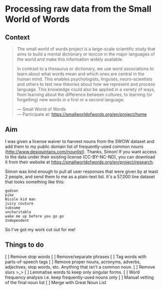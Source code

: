 # Processing raw data from the Small World of Words

## Context

> The small world of words project is a large-scale scientific study that aims to build a mental dictionary or lexicon 
> in the major languages of the world and make this information widely available.
> 
> In contrast to a thesaurus or dictionary, we use word associations to learn about what words mean and which ones are 
> central in the human mind. This enables psychologists, linguists, neuro-scientists and others to test new theories about 
> how we represent and process language. This knowledge could also be applied in a variety of ways, from learning about 
> the difference between cultures, to learning (or forgetting) new words in a first or a second language.
>
> — Small World of Words  
> — Participate at: <https://smallworldofwords.org/en/project/home>

## Aim

I was given a license waiver to harvest nouns from the SWOW dataset and add them to my public domain list of frequently-used 
common nouns (<http://www.desiquintans.com/nounlist>). Thanks, Simon! If you want access to the data under their existing 
license (CC-BY-NC-ND), you can download it from their website at <https://smallworldofwords.org/en/project/research>.

Simon was kind enough to pull all user responses that were given by at least 2 people, and send them to me as a plain-text 
list. It's a 57,000 line dataset that looks something like this:

```
godson
pike
Nicole kid man
juicy couture
subsume
uncharitable
wake me up before you go go
Independent
```

So I've got my work cut out for me!

## Things to do

[ ] Remove stop words
[ ] Remove/separate phrases
[ ] Tag words with parts-of-speech tags
[ ] Remove proper nouns, acronyms, adverbs, adjectives, stop words, etc. Anything that isn't a common noun.
[ ] Remove slurs >_>
[ ] Lemmatise words to keep only singular forms.
[ ] Word frequency analysis i.e. keep frequently-used nouns only
[ ] Manual vetting of the final noun list
[ ] Merge with Great Noun List
